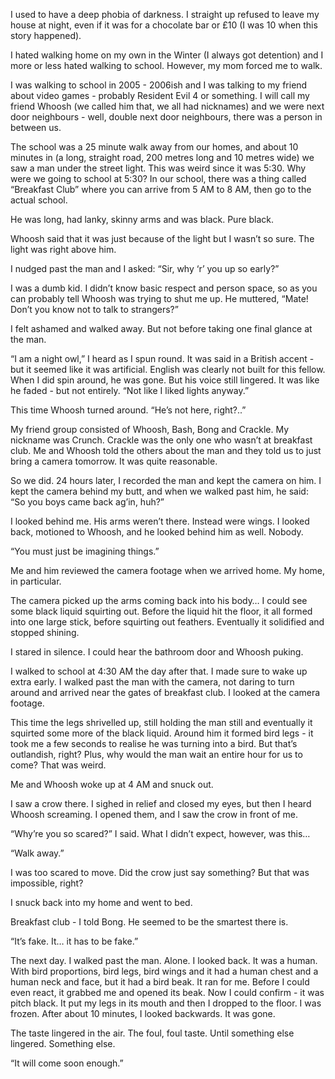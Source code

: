  I used to have a deep phobia of darkness. I straight up refused to leave my house at night, even if it was for a chocolate bar or £10 (I was 10 when this story happened).

I hated walking home on my own in the Winter (I always got detention) and I more or less hated walking to school. However, my mom forced me to walk.

I was walking to school in 2005 - 2006ish and I was talking to my friend about video games - probably Resident Evil 4 or something. I will call my friend Whoosh (we called him that, we all had nicknames) and we were next door neighbours - well, double next door neighbours, there was a person in between us.

The school was a 25 minute walk away from our homes, and about 10 minutes in (a long, straight road, 200 metres long and 10 metres wide) we saw a man under the street light. This was weird since it was 5:30. Why were we going to school at 5:30? In our school, there was a thing called “Breakfast Club” where you can arrive from 5 AM to 8 AM, then go to the actual school.

He was long, had lanky, skinny arms and was black. Pure black.

Whoosh said that it was just because of the light but I wasn’t so sure. The light was right above him.

I nudged past the man and I asked: “Sir, why ‘r’ you up so early?”

I was a dumb kid. I didn’t know basic respect and person space, so as you can probably tell Whoosh was trying to shut me up. He muttered, “Mate! Don’t you know not to talk to strangers?” 

I felt ashamed and walked away. But not before taking one final glance at the man. 

“I am a night owl,” I heard as I spun round. It was said in a British accent - but it seemed like it was artificial. English was clearly not built for this fellow. When I did spin around, he was gone. But his voice still lingered. It was like he faded - but not entirely. “Not like I liked lights anyway.”

This time Whoosh turned around. “He’s not here, right?..”

My friend group consisted of Whoosh, Bash, Bong and Crackle. My nickname was Crunch. Crackle was the only one who wasn’t at breakfast club. Me and Whoosh told the others about the man and they told us to just bring a camera tomorrow. It was quite reasonable.

So we did. 24 hours later, I recorded the man and kept the camera on him. I kept the camera behind my butt, and when we walked past him, he said: “So you boys came back ag’in, huh?” 

I looked behind me. His arms weren’t there. Instead were wings. I looked back, motioned to Whoosh, and he looked behind him as well. Nobody. 

“You must just be imagining things.”

Me and him reviewed the camera footage when we arrived home. My home, in particular. 

The camera picked up the arms coming back into his body… I could see some black liquid squirting out. Before the liquid hit the floor, it all formed into one large stick, before squirting out feathers. Eventually it solidified and stopped shining.

I stared in silence. I could hear the bathroom door and Whoosh puking.

I walked to school at 4:30 AM the day after that. I made sure to wake up extra early. I walked past the man with the camera, not daring to turn around and arrived near the gates of breakfast club. I looked at the camera footage.

This time the legs shrivelled up, still holding the man still and eventually it squirted some more of the black liquid. Around him it formed bird legs - it took me a few seconds to realise he was turning into a bird. But that’s outlandish, right? Plus, why would the man wait an entire hour for us to come? That was weird.

Me and Whoosh woke up at 4 AM and snuck out.

I saw a crow there. I sighed in relief and closed my eyes, but then I heard Whoosh screaming. I opened them, and I saw the crow in front of me.

“Why’re you so scared?” I said. What I didn’t expect, however, was this… 

“Walk away.”

I was too scared to move. Did the crow just say something? But that was impossible, right?

I snuck back into my home and went to bed.

Breakfast club - I told Bong. He seemed to be the smartest there is.

“It’s fake. It… it has to be fake.” 

The next day. I walked past the man. Alone. I looked back. It was a human. With bird proportions, bird legs, bird wings and it had a human chest and a human neck and face, but it had a bird beak. It ran for me. Before I could even react, it grabbed me and opened its beak. Now I could confirm - it was pitch black. It put my legs in its mouth and then I dropped to the floor. I was frozen. After about 10 minutes, I looked backwards. It was gone.

The taste lingered in the air. The foul, foul taste. Until something else lingered. Something else.

“It will come soon enough.”